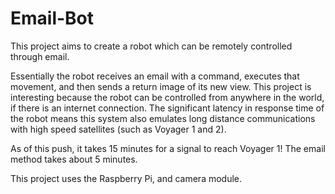 # Email-Bot

This project aims to create a robot which can be remotely controlled through email.

Essentially the robot receives an email with a command, executes that movement, and then sends a return image of its new view.
This project is interesting because the robot can be controlled from anywhere in the world, if there is an internet connection.  The significant latency in response time of the robot means this system also emulates long distance communications with high speed satellites (such as Voyager 1 and 2).

As of this push, it takes 15 minutes for a signal to reach Voyager 1!
The email method takes about 5 minutes.

This project uses the Raspberry Pi, and camera module.
